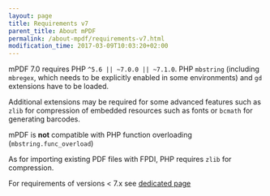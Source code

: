 ```yaml
---
layout: page
title: Requirements v7
parent_title: About mPDF
permalink: /about-mpdf/requirements-v7.html
modification_time: 2017-03-09T10:03:20+02:00
---
```


mPDF 7.0 requires PHP `^5.6 || ~7.0.0 || ~7.1.0`. PHP `mbstring` (including `mbregex`, which needs to
be explicitly enabled in some environments) and `gd` extensions have to be loaded.

Additional extensions may be required for some advanced features such as `zlib` for compression of embedded
resources such as fonts or `bcmath` for generating barcodes.

mPDF is **not** compatible with PHP function overloading (`mbstring.func_overload`)

As for importing existing PDF files with FPDI, PHP requires `zlib` for compression.

For requirements of versions < 7.x see [dedicated page](https://mpdf.github.io/about-mpdf/requirements-v5.html)
